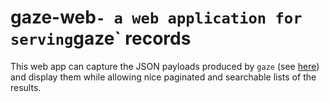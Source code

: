 # gaze-web` - a web application for serving `gaze` records

This web app can capture the JSON payloads produced by `gaze` (see [here](https://github.com/AstromechZA/gaze)) and display 
them while allowing nice paginated and searchable lists of the results.

